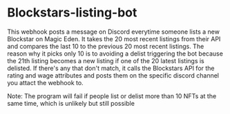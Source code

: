 # Blockstars-listing-bot

This webhook posts a message on Discord everytime someone lists a new Blockstar on Magic Eden. It takes the 20 most recent listings from their API and compares the last 10 to the previous 20 most recent listings. The reason why it picks only 10 is to avoiding a delist triggering the bot because the 21th listing becomes a new listing if one of the 20 latest listings is delisted. If there's any that don't match, it calls the Blockstars API for the rating and wage attributes and posts them on the specific discord channel you attact the webhook to. 

Note: The program will fail if people list or delist more than 10 NFTs at the same time, which is unlikely but still possible
